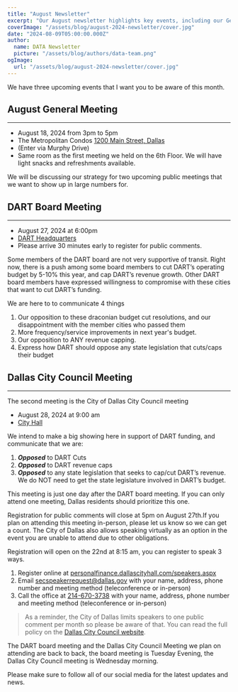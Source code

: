 ```yaml
---
title: "August Newsletter"
excerpt: "Our August newsletter highlights key events, including our General Meeting on August 18 and upcoming public meetings at the DART Board and Dallas City Council."
coverImage: "/assets/blog/august-2024-newsletter/cover.jpg"
date: "2024-08-09T05:00:00.000Z"
author:
  name: DATA Newsletter
  picture: "/assets/blog/authors/data-team.png"
ogImage:
  url: "/assets/blog/august-2024-newsletter/cover.jpg"
---
```


We have three upcoming events that I want you to be aware of this month.  

## August General Meeting

---
* August 18, 2024 from 3pm to 5pm
* The Metropolitan Condos [1200 Main Street, Dallas](https://maps.app.goo.gl/pPBSUsQeJYZr1hxf7) 
* (Enter via Murphy Drive)
* Same room as the first meeting we held on the 6th Floor. We will have light snacks and refreshments available.

We will be discussing our strategy for two upcoming public meetings that we want to show up in large numbers for.

## DART Board Meeting

---

* August 27, 2024 at 6:00pm
* [DART Headquarters](https://maps.app.goo.gl/36uCk3suvRdJPfM47)
* Please arrive 30 minutes early to register for public comments.

Some members of the DART board are not very supportive of transit. Right now, there is a push among some board members to cut DART’s operating budget by 5-10% this year, and cap DART’s revenue growth. Other DART board members have expressed willingness to compromise with these cities that want to cut DART’s funding.

We are here to to communicate 4 things

1. Our opposition to these draconian budget cut resolutions, and our disappointment with the member cities who passed them
2. More frequency/service improvements in next year's budget.
3. Our opposition to ANY revenue capping.
4. Express how DART should oppose any state legislation that cuts/caps their budget

## Dallas City Council Meeting

---
The second meeting is the City of Dallas City Council meeting
* August 28, 2024 at 9:00 am
* [City Hall](https://maps.app.goo.gl/BgTdpbSjKRe73pF88)  

We intend to make a big showing here in support of DART funding, and communicate that we are:

1. ***Opposed*** to DART Cuts
2. ***Opposed*** to DART revenue caps
3. ***Opposed*** to any state legislation that seeks to cap/cut DART’s revenue. We do NOT need to get the state legislature involved in DART’s budget.

This meeting is just one day after the DART board meeting. If you can only attend one meeting, Dallas residents should prioritize this one.

Registration for public comments will close at 5pm on August 27th.If you plan on attending this meeting in-person, please let us know so we can get a count. The City of Dallas also allows speaking virtually as an option in the event you are unable to attend due to other obligations.

Registration will open on the 22nd at 8:15 am, you can register to speak 3 ways.

1. Register online at [personalfinance.dallascityhall.com/speakers.aspx](https://personalfinance.dallascityhall.com/speakers.aspx)
2. Email [secspeakerrequest@dallas.gov](mailto:secspeakerrequest@dallas.gov) with your name, address, phone number and meeting method (teleconference or in-person)
3. Call the office at [214-670-3738](tel:+12146703738) with your name, address, phone number and meeting method (teleconference or in-person)

 > As a reminder, the City of Dallas limits speakers to one public comment per month so please be aware of that. You can read the full policy on the [Dallas City Council website](https://dallascityhall.com/government/citysecretary/pages/ccrules.aspx).

The DART board meeting and the Dallas City Council Meeting we plan on attending are back to back, the board meeting is Tuesday Evening, the Dallas City Council meeting is Wednesday morning.

Please make sure to follow all of our social media for the latest updates and news.